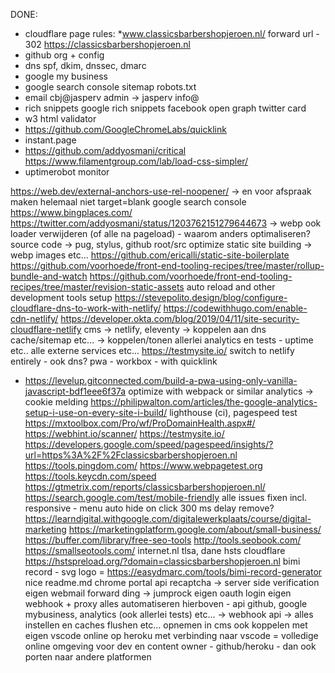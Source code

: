 DONE:
- cloudflare
page rules:
*www.classicsbarbershopjeroen.nl/
forward url - 302
https://classicsbarbershopjeroen.nl
- github org + config
- dns
spf, dkim, dnssec, dmarc
- google my business
- google search console
sitemap
robots.txt
- email
cbj@jasperv
admin -> jasperv
info@
- rich snippets
google rich snippets
facebook open graph
twitter card
- w3 html validator
- https://github.com/GoogleChromeLabs/quicklink
- instant.page
- https://github.com/addyosmani/critical
https://www.filamentgroup.com/lab/load-css-simpler/
- uptimerobot monitor


https://web.dev/external-anchors-use-rel-noopener/ -> en voor afspraak maken helemaal niet target=blank
google search console
https://www.bingplaces.com/
https://twitter.com/addyosmani/status/1203762151279644673 -> webp ook
loader verwijderen (of alle na pageload) - waarom anders optimaliseren?
source code -> pug, stylus, github root/src optimize static site building -> webp images etc...
https://github.com/ericalli/static-site-boilerplate
https://github.com/voorhoede/front-end-tooling-recipes/tree/master/rollup-bundle-and-watch
https://github.com/voorhoede/front-end-tooling-recipes/tree/master/revision-static-assets
auto reload and other development tools setup
https://stevepolito.design/blog/configure-cloudflare-dns-to-work-with-netlify/
https://codewithhugo.com/enable-cdn-netlify/
https://developer.okta.com/blog/2019/04/11/site-security-cloudflare-netlify
cms -> netlify, eleventy -> koppelen aan dns cache/sitemap etc... -> koppelen/tonen allerlei analytics en tests - uptime etc.. alle externe services etc...
https://testmysite.io/
switch to netlify entirely - ook dns?
pwa - workbox - with quicklink
- https://levelup.gitconnected.com/build-a-pwa-using-only-vanilla-javascript-bdf1eee6f37a
optimize with webpack or similar
analytics -> cookie melding
https://philipwalton.com/articles/the-google-analytics-setup-i-use-on-every-site-i-build/
lighthouse (ci), pagespeed test
https://mxtoolbox.com/Pro/wf/ProDomainHealth.aspx#/
https://webhint.io/scanner/
https://testmysite.io/
https://developers.google.com/speed/pagespeed/insights/?url=https%3A%2F%2Fclassicsbarbershopjeroen.nl
https://tools.pingdom.com/
https://www.webpagetest.org
https://tools.keycdn.com/speed
https://gtmetrix.com/reports/classicsbarbershopjeroen.nl/
https://search.google.com/test/mobile-friendly
alle issues fixen incl. responsive - menu auto hide on click
300 ms delay remove?
https://learndigital.withgoogle.com/digitalewerkplaats/course/digital-marketing
https://marketingplatform.google.com/about/small-business/
https://buffer.com/library/free-seo-tools
http://tools.seobook.com/
https://smallseotools.com/
internet.nl
tlsa, dane
hsts cloudflare
https://hstspreload.org/?domain=classicsbarbershopjeroen.nl
bimi record - svg logo = https://easydmarc.com/tools/bimi-record-generator
nice readme.md
chrome portal api
recaptcha -> server side verification
eigen webmail forward ding -> jumprock
eigen oauth login
eigen webhook + proxy
alles automatiseren hierboven - api github, google mybusiness, analytics (ook allerlei tests) etc... -> webhook api -> alles instellen en caches flushen etc... opnemen in cms ook
koppelen met eigen vscode online op heroku met verbinding naar vscode = volledige online omgeving voor dev en content owner - github/heroku - dan ook porten naar andere platformen




    <!-- TODO -->
    <!-- <meta name="theme-color" content="#2f2f2f" />
    <meta name="msapplication-TileColor" content="#2f2f2f" />
    <meta name="msapplication-navbutton-color" content="#2f2f2f" />
    <meta name="apple-mobile-web-app-status-bar-style" content="#2f2f2f" />

    <link
      rel="icon"
      type="image/png"
      sizes="192x192"
      href="/assets/fav/icon.png"
    />
    <link
      rel="apple-touch-icon-precomposed"
      size="192x192"
      href="/assets/fav/icon.png"
    />
    <link
      rel="shortcut icon"
      href="/assets/fav/favicon.ico"
      type="image/x-icon"
    />
    <link rel="icon" href="/assets/fav/favicon.ico" type="image/x-icon" />
    -->
